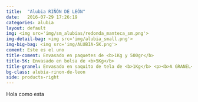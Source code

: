 ```yaml
---
title:  "Alubia RIÑÓN DE LEÓN"
date:   2016-07-29 17:26:19
categories: alubia
layout: default
img: <img src='img/sm_alubias/redonda_manteca_sm.png'>
img-detail-bag: <img src='img/alubia_small.png'>
img-big-bag: <img src='img/ALUBIA-5K.png'>
coment: Este es el uno
title-coment: Envasado en paquetes de <b>1Kg y 500gr</b>
title-5K: Envasado en bolsa de <b>5Kg</b>
title-granel: Envasado en saquito de tela de <b>1Kg</b> <p><b>A GRANEL</b><br> Envasado en sacos de <b>10Kg y 25Kg</b> 
bg-class: alubia-rinon-de-leon 
side: products-right
---
```


Hola como esta